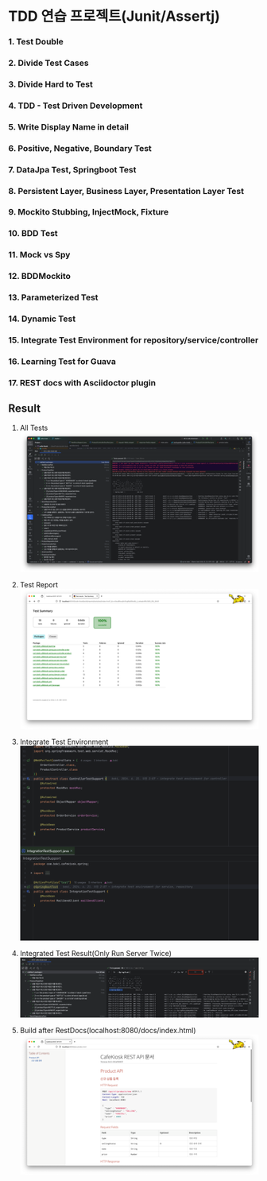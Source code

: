 # TDD 연습 프로젝트(Junit/Assertj)

### 1. Test Double
### 2. Divide Test Cases
### 3. Divide Hard to Test
### 4. TDD - Test Driven Development
### 5. Write Display Name in detail
### 6. Positive, Negative, Boundary Test
### 7. DataJpa Test, Springboot Test 
### 8. Persistent Layer, Business Layer, Presentation Layer Test
### 9. Mockito Stubbing, InjectMock, Fixture
### 10. BDD Test
### 11. Mock vs Spy
### 12. BDDMockito
### 13. Parameterized Test
### 14. Dynamic Test
### 15. Integrate Test Environment for repository/service/controller
### 16. Learning Test for Guava
### 17. REST docs with Asciidoctor plugin

## Result
1. All Tests
![1. All Tests.png](imgs/1.%20All%20Tests.png)

2. Test Report
![2. Test Report.png](imgs/2.%20Test%20Report.png)

3. Integrate Test Environment
![3. Integrate Test Environment.png](imgs/3.%20Integrate%20Test%20Environment.png)

4. Integrated Test Result(Only Run Server Twice)
![4. Integrated Test Result.png](imgs/4.%20Integrated%20Test%20Result.png)

5. Build after RestDocs(localhost:8080/docs/index.html)
![5. Build after RestDocs.png](imgs/5.%20Build%20after%20RestDocs.png)






